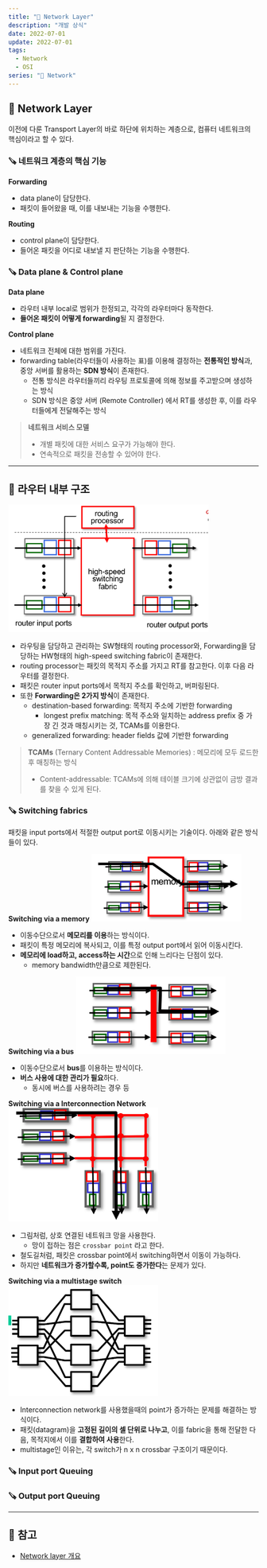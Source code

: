 ```yaml
---
title: "📡 Network Layer"
description: "개발 상식"
date: 2022-07-01
update: 2022-07-01
tags:
  - Network
  - OSI
series: "📡 Network"
---
```


## 🧷 Network Layer
이전에 다룬 Transport Layer의 바로 하단에 위치하는 계층으로, 컴퓨터 네트워크의 핵심이라고 할 수 있다.

### 🪚 네트워크 계층의 핵심 기능
**Forwarding**
- data plane이 담당한다.
- 패킷이 들어왔을 때, 이를 내보내는 기능을 수행한다.

**Routing**
- control plane이 담당한다.
- 들어온 패킷을 어디로 내보낼 지 판단하는 기능을 수행한다.

### 🪚 Data plane & Control plane
**Data plane**
- 라우터 내부 local로 범위가 한정되고, 각각의 라우터마다 동작한다.
- **들어온 패킷이 어떻게 forwarding**될 지 결정한다.

**Control plane**
- 네트워크 전체에 대한 범위를 가진다.
- forwarding table(라우터들이 사용하는 표)를 이용해 결정하는 **전통적인 방식**과, 중앙 서버를 활용하는 **SDN 방식**이 존재한다.
  - 전통 방식은 라우터들끼리 라우팅 프로토콜에 의해 정보를 주고받으며 생성하는 방식
  - SDN 방식은 중앙 서버 (Remote Controller) 에서 RT를 생성한 후, 이를 라우터들에게 전달해주는 방식

> **네트워크 서비스 모델**
> - 개별 패킷에 대한 서비스 요구가 가능해야 한다.
> - 연속적으로 패킷을 전송할 수 있어야 한다.

---

## 🧷 라우터 내부 구조
<img src="../../images/Network/라우터구조.jpeg" width="80%">

- 라우팅을 담당하고 관리하는 SW형태의 routing processor와, Forwarding을 담당하는 HW형태의 high-speed switching fabric이 존재한다.
- routing processor는 패킷의 목적지 주소를 가지고 RT를 참고한다. 이후 다음 라우터를 결정한다.
- 패킷은 router input ports에서 목적지 주소를 확인하고, 버퍼링된다. 
- 또한 **Forwarding은 2가지 방식**이 존재한다.
  - destination-based forwarding: 목적지 주소에 기반한 forwarding
    - longest prefix matching: 목적 주소와 일치하는 address prefix 중 가장 긴 것과 매칭시키는 것, TCAMs를 이용한다.
  - generalized forwarding: header fields 값에 기반한 forwarding

> **TCAMs** (Ternary Content Addressable Memories)
> : 메모리에 모두 로드한 후 매칭하는 방식
> - Content-addressable: TCAMs에 의해 테이블 크기에 상관없이 금방 결과를 찾을 수 있게 된다.

### 🪚 Switching fabrics
패킷을 input ports에서 적절한 output port로 이동시키는 기술이다. 아래와 같은 방식들이 있다.

**Switching via a memory**
<img src="../../images/Network/switchingmemory.jpeg" width="60%">

- 이동수단으로서 **메모리를 이용**하는 방식이다.
- 패킷이 특정 메모리에 복사되고, 이를 특정 output port에서 읽어 이동시킨다.
- **메모리에 load하고, access하는 시간**으로 인해 느리다는 단점이 있다.
  - memory bandwidth만큼으로 제한된다.

**Switching via a bus**
<img src="../../images/Network/switchingbus.jpeg" width="60%">

- 이동수단으로서 **bus**를 이용하는 방식이다.
- **버스 사용에 대한 관리가 필요**하다.
  - 동시에 버스를 사용하려는 경우 등

**Switching via a Interconnection Network**
<img src="../../images/Network/swtichinginter.jpeg" width="60%">

- 그림처럼, 상호 연결된 네트워크 망을 사용한다.
  - 망이 접하는 점은 `crossbar point` 라고 한다.
- 철도길처럼, 패킷은 crossbar point에서 switching하면서 이동이 가능하다.
- 하지만 **네트워크가 증가할수록, point도 증가한다**는 문제가 있다.

**Switching via a multistage switch**
<img src="../../images/Network/swtichingmulti.jpeg" width="60%">

- Interconnection network를 사용했을때의 point가 증가하는 문제를 해결하는 방식이다.
- 패킷(datagram)을 **고정된 길이의 셀 단위로 나누고**, 이를 fabric을 통해 전달한 다음, 목적지에서 이를 **결합하여 사용**한다.
- multistage인 이유는, 각 switch가 n x n crossbar 구조이기 때문이다.

### 🪚 Input port Queuing

### 🪚 Output port Queuing

---

## 📕 참고
- [Network layer 개요](https://ddongwon.tistory.com/88)